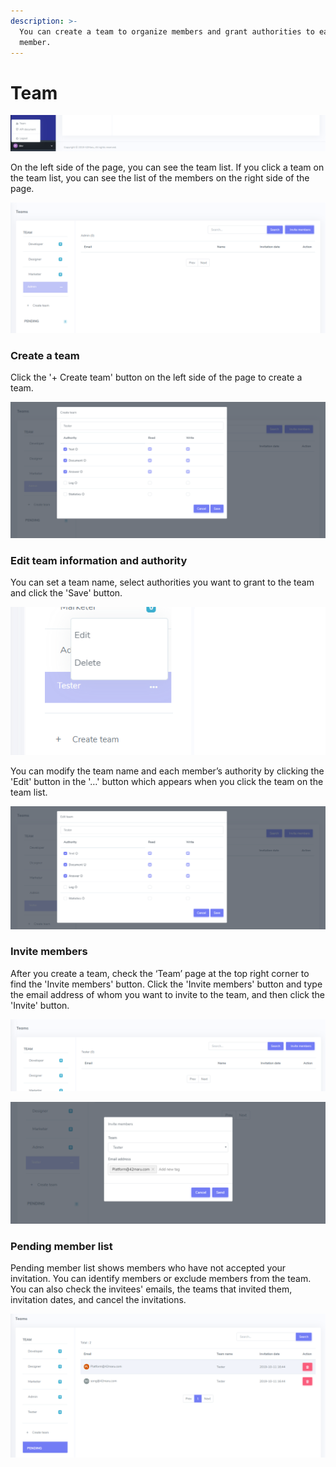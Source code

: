 ```yaml
---
description: >-
  You can create a team to organize members and grant authorities to each
  member.
---
```


# Team

![How to access &apos;Team&apos; page](../.gitbook/assets/image%20%2868%29.png)

On the left side of the page, you can see the team list. If you click a team on the team list, you can see the list of the members on the right side of the page.

![&apos;Team&apos; page](../.gitbook/assets/image%20%2883%29.png)

### Create a team

Click the '+ Create team' button on the left side of the page to create a team.

![&apos;Create team&apos; modal](../.gitbook/assets/image%20%2851%29.png)

### Edit team information and authority

You can set a team name, select authorities you want to grant to the team and click the 'Save' button.

![Team management](../.gitbook/assets/image%20%2838%29.png)

You can modify the team name and each member’s authority by clicking the 'Edit' button in the '…' button which appears when you click the team on the team list.

![&apos;Edit team&apos; modal](../.gitbook/assets/image%20%2885%29.png)

### Invite members

After you create a team, check the ‘Team’ page at the top right corner to find the 'Invite members' button. Click the 'Invite members' button and type the email address of whom you want to invite to the team, and then click the 'Invite' button.

![Invite members button](../.gitbook/assets/image%20%2817%29.png)

![&apos;Invite member&apos; modal](../.gitbook/assets/image%20%2825%29.png)

### Pending member list

Pending member list shows members who have not accepted your invitation. You can identify members or exclude members from the team. You can also check the invitees' emails, the teams that invited them, invitation dates, and cancel the invitations.

![&apos;Pending member list&apos; page](../.gitbook/assets/image%20%2876%29.png)

  
  


